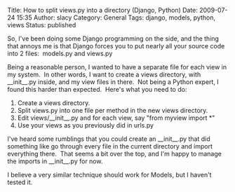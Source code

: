 Title: How to split views.py into a directory (Django, Python)
Date: 2009-07-24 15:35
Author: slacy
Category: General
Tags: django, models, python, views
Status: published

So, I've been doing some Django programming on the side, and the thing
that annoys me is that Django forces you to put nearly all your source
code into 2 files:  models.py and views.py

Being a reasonable person, I wanted to have a separate file for each
view in my system.  In other words, I want to create a views directory,
with \_\_init\_\_.py inside, and my view files in there.  Not being a
Python expert, I found this harder than expected.  Here's what you need
to do:

1.  Create a views directory.
2.  Split views.py into one file per method in the new views directory.
3.  Edit views/\_\_init\_\_.py and for each view, say "from myview
    import \*"
4.  Use your views as you previously did in urls.py

I've heard some rumblings that you could create an \_\_init\_\_.py that
did something like go through every file in the current directory and
import everything there.  That seems a bit over the top, and I'm happy
to manage the imports in \_\_init\_\_.py for now.

I believe a very similar technique should work for Models, but I haven't
tested it.

